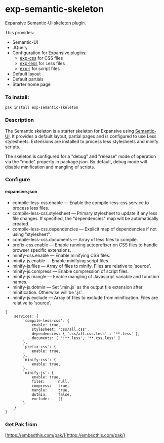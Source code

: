 exp-semantic-skeleton
===

Expansive Semantic-UI skeleton plugin.

This provides:

 * Semantic-UI
 * JQuery
 * Configuration for Expansive plugins:
    * [exp-css](https://github.com/embedthis/exp-css) for CSS files
    * [exp-less](https://github.com/embedthis/exp-less) for Less files
    * [exp-j](https://github.com/embedthis/exp-js) for script files
 * Default layout 
 * Default partials 
 * Starter home page

### To install:

    pak install exp-semantic-skeleton

### Description

The Semantic skeleton is a starter skeleton for Expansive using 
[Semantic-UI](http://semantic-ui.com). It provides a default layout,
partial pages and is configured to use Less stylesheets. Extensions are installed
to process less stylesheets and minify scripts.

The skeleton is configured for a "debug" and "release" mode of operation via the
"mode" property in package.json. By default, debug mode will disable minification and
mangling of scripts.

### Configure

#### expansive.json

* compile-less-css.enable &mdash; Enable the compile-less-css service to process less files.
* compile-less-css.stylesheet &mdash; Primary stylesheet to update if any less file changes.
    If specified, the "dependencies" map will be automatically created. 
* compile-less-css.dependencies &mdash; Explicit map of dependencies if not using "stylesheet". 
* compile-less-css.documents &mdash; Array of less files to compile.
* prefix-css.enable &mdash; Enable running autoprefixer on CSS files to handle browser specific extensions.
* minify-css.enable &mdash; Enable minifying CSS files.
* minify-js.enable &mdash; Enable minifying script files.
* minify-js.files &mdash; Array of files to minify. Files are relative to 'source'.
* minify-js.compress &mdash; Enable compression of script files.
* minify-js.mangle &mdash; Enable mangling of Javascript variable and function names.
* minify-js.dotmin &mdash; Set '.min.js' as the output file extension after minification. Otherwise will be '.js'.
* minify-js.exclude &mdash; Array of files to exclude from minification. Files are relative to 'source'.

```
{
    services: {
        'compile-less-css': {
            enable: true,
            stylesheet: 'css/all.css',
            dependencies: { 'css/all.css.less' : '**.less' },
            documents: [ '!**.less', '**.css.less' ]
        },
        'prefix-css': {
            enable: true,
        },
        'minify-css': {
            enable: true,
        },
        'minify-js': {
            enable: true,
            files:      null,
            compress:   true,
            mangle:     true,
            dotmin:     false,
            exclude:    []
        }
    }
}
```
### Get Pak from

[https://embedthis.com/pak/](https://embedthis.com/pak/)
